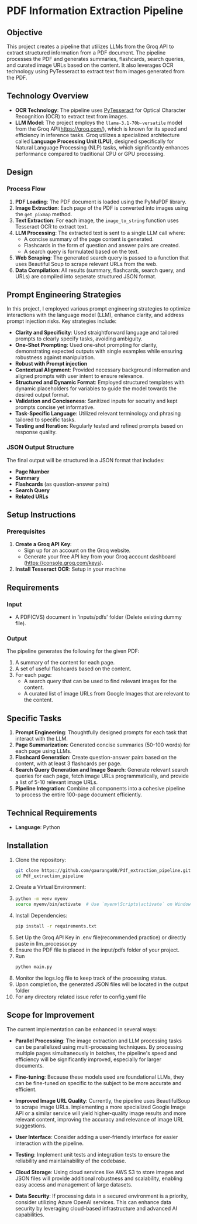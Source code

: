 # PDF Information Extraction Pipeline

## Objective

This project creates a pipeline that utilizes LLMs from the Groq API to extract structured information from a PDF document. The pipeline processes the PDF and generates summaries, flashcards, search queries, and curated image URLs based on the content. It also leverages OCR technology using PyTesseract to extract text from images generated from the PDF.

## Technology Overview

- **OCR Technology**: The pipeline uses [PyTesseract](https://pypi.org/project/pytesseract/) for Optical Character Recognition (OCR) to extract text from images.
- **LLM Model**: The project employs the `llama-3.1-70b-versatile` model from the Groq API(https://groq.com/), which is known for its speed and efficiency in inference tasks. Groq utilizes a specialized architecture called **Language Processing Unit (LPU)**, designed specifically for Natural Language Processing (NLP) tasks, which significantly enhances performance compared to traditional CPU or GPU processing.

## Design

### Process Flow
1. **PDF Loading**: The PDF document is loaded using the PyMuPDF library.
2. **Image Extraction**: Each page of the PDF is converted into images using the `get_pixmap` method.
3. **Text Extraction**: For each image, the `image_to_string` function uses Tesseract OCR to extract text.
4. **LLM Processing**: The extracted text is sent to a single LLM call where:
   - A concise summary of the page content is generated.
   - Flashcards in the form of question and answer pairs are created.
   - A search query is formulated based on the text.
5. **Web Scraping**: The generated search query is passed to a function that uses Beautiful Soup to scrape relevant URLs from the web.
6. **Data Compilation**: All results (summary, flashcards, search query, and URLs) are compiled into seperate structured JSON format.
## Prompt Engineering Strategies
In this project, I employed various prompt engineering strategies to optimize interactions with the language model (LLM), enhance clarity, and address prompt injection risks. Key strategies include:

- **Clarity and Specificity**: Used straightforward language and tailored prompts to clearly specify tasks, avoiding ambiguity.
- **One-Shot Prompting**: Used one-shot prompting for clarity, demonstrating expected outputs with single examples while ensuring robustness against manipulation.
- **Robust with Prompt injection** 
- **Contextual Alignment**: Provided necessary background information and aligned prompts with user intent to ensure relevance.
- **Structured and Dynamic Format**: Employed structured templates with dynamic placeholders for variables to guide the model towards the desired output format.
- **Validation and Conciseness**: Sanitized inputs for security and kept prompts concise yet informative.
- **Task-Specific Language**: Utilized relevant terminology and phrasing tailored to specific tasks.
- **Testing and Iteration**: Regularly tested and refined prompts based on response quality.


### JSON Output Structure
The final output will be structured in a JSON format that includes:
- **Page Number**
- **Summary**
- **Flashcards** (as question-answer pairs)
- **Search Query**
- **Related URLs**

## Setup Instructions

### Prerequisites

1. **Create a Groq API Key**: 
   - Sign up for an account on the Groq website.
   - Generate your free API key from your Groq account dashboard (https://console.groq.com/keys).
2. **Install Tesseract OCR**: Setup in your machine

## Requirements

### Input

- A PDF(CVS) document in 'inputs/pdfs' folder (Delete existing dummy file).

### Output

The pipeline generates the following for the given PDF:

1. A summary of the content for each page.
2. A set of useful flashcards based on the content.
3. For each page:
   - A search query that can be used to find relevant images for the content.
   - A curated list of image URLs from Google Images that are relevant to the content.

## Specific Tasks

1. **Prompt Engineering**: Thoughtfully designed prompts for each task that interact with the LLM.
2. **Page Summarization**: Generated concise summaries (50-100 words) for each page using LLMs.
3. **Flashcard Generation**: Create question-answer pairs based on the content, with at least 3 flashcards per page.
4. **Search Query Generation and Image Search**: Generate relevant search queries for each page, fetch image URLs programmatically, and provide a list of 5-10 relevant image URLs.
5. **Pipeline Integration**: Combine all components into a cohesive pipeline to process the entire 100-page document efficiently.

## Technical Requirements

- **Language**: Python
  
## Installation

1. Clone the repository:
   ```bash
   git clone https://github.com/gauranga08/Pdf_extraction_pipeline.git
   cd Pdf_extraction_pipeline

2. Create a Virtual Environment:
3. ```bash
   python -m venv myenv
   source myenv/bin/activate  # Use `myenv\Scripts\activate` on Windows
4. Install Dependencies:
   ```bash
   pip install -r requirements.txt
6. Set Up the Groq API Key in .env file(recommended practice) or directly paste in llm_processor.py
7. Ensure the PDF file is placed in the input/pdfs folder of your project.
8. Run
   ```bash
   python main.py
10. Monitor the logs.log file to keep track of the processing status.
11. Upon completion, the generated JSON files will be located in the output folder
12. For any directory related issue refer to config.yaml file



## Scope for Improvement

The current implementation can be enhanced in several ways:

- **Parallel Processing**: The image extraction and LLM processing tasks can be parallelized using multi-processing techniques. By processing multiple pages simultaneously in batches, the pipeline's speed and efficiency will be significantly improved, especially for larger documents.
- **Fine-tuning**: Because these models used are foundational LLMs, they can be fine-tuned on specific to the subject to be more accurate and efficient.
- **Improved Image URL Quality**: Currently, the pipeline uses BeautifulSoup to scrape image URLs. Implementing a more specialized Google Image API or a similar service will yield higher-quality image results and more relevant content, improving the accuracy and relevance of image URL suggestions.
- **User Interface**: Consider adding a user-friendly interface for easier interaction with the pipeline.

- **Testing**: Implement unit tests and integration tests to ensure the reliability and maintainability of the codebase.

- **Cloud Storage**: Using cloud services like AWS S3 to store images and JSON files will provide additional robustness and scalability, enabling easy access and management of large datasets.

- **Data Security**: If processing data in a secured environment is a priority, consider utilizing Azure OpenAI services. This can enhance data security by leveraging cloud-based infrastructure and advanced AI capabilities.






